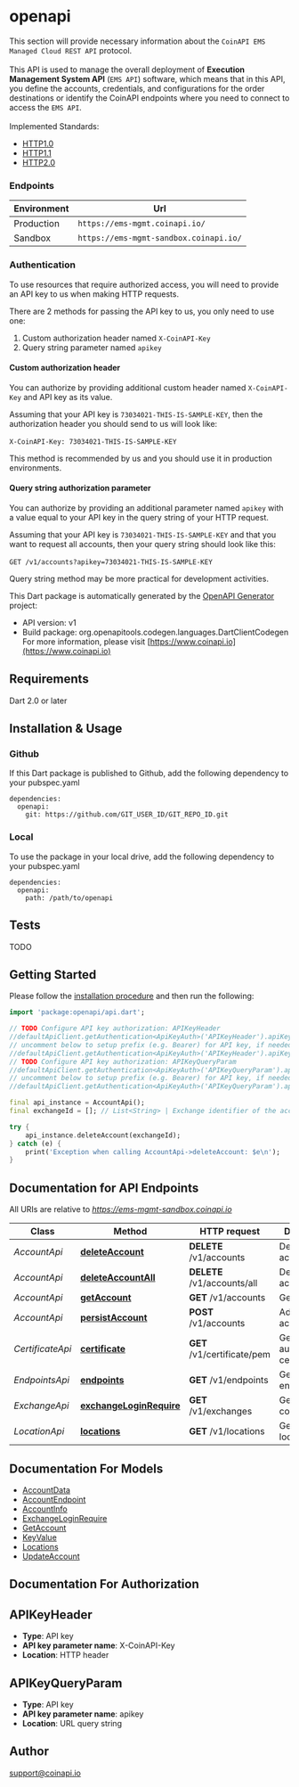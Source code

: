 # openapi
This section will provide necessary information about the `CoinAPI EMS Managed Cloud REST API` protocol. 
<br/><br/>
This API is used to manage the overall deployment of **Execution Management System API** (`EMS API`) software, 
which means that in this API, you define the accounts, credentials, and configurations for the order destinations or identify the CoinAPI endpoints where you need to connect to access the `EMS API`. 
<br/><br/>
Implemented Standards:

 * [HTTP1.0](https://datatracker.ietf.org/doc/html/rfc1945)
 * [HTTP1.1](https://datatracker.ietf.org/doc/html/rfc2616)
 * [HTTP2.0](https://datatracker.ietf.org/doc/html/rfc7540)
 
### Endpoints
<table>
  <thead>
    <tr>
      <th>Environment</th>
      <th>Url</th>
    </tr>
  </thead>
  <tbody>
    <tr>
      <td>Production</td>
      <td><code>https://ems-mgmt.coinapi.io/</code></td>
    </tr>
    <tr>
      <td>Sandbox</td>
      <td><code>https://ems-mgmt-sandbox.coinapi.io/</code></td>
    </tr>
  </tbody>
</table>

### Authentication

To use resources that require authorized access, you will need to provide an API key to us when making HTTP requests.

There are 2 methods for passing the API key to us, you only need to use one:

 1. Custom authorization header named `X-CoinAPI-Key`
 2. Query string parameter named `apikey`

#### Custom authorization header

You can authorize by providing additional custom header named `X-CoinAPI-Key` and API key as its value.

Assuming that your API key is `73034021-THIS-IS-SAMPLE-KEY`, then the authorization header you should send to us will look like:
<br/><br/>
`X-CoinAPI-Key: 73034021-THIS-IS-SAMPLE-KEY`

<aside class=\"success\">This method is recommended by us and you should use it in production environments.</aside>

#### Query string authorization parameter

You can authorize by providing an additional parameter named `apikey` with a value equal to your API key in the query string of your HTTP request.

Assuming that your API key is `73034021-THIS-IS-SAMPLE-KEY` and that you want to request all accounts, then your query string should look like this: 
<br/><br/>
`GET /v1/accounts?apikey=73034021-THIS-IS-SAMPLE-KEY`

<aside class=\"notice\">
Query string method may be more practical for development activities.
</aside>


This Dart package is automatically generated by the [OpenAPI Generator](https://openapi-generator.tech) project:

- API version: v1
- Build package: org.openapitools.codegen.languages.DartClientCodegen
For more information, please visit [https://www.coinapi.io](https://www.coinapi.io)

## Requirements

Dart 2.0 or later

## Installation & Usage

### Github
If this Dart package is published to Github, add the following dependency to your pubspec.yaml
```
dependencies:
  openapi:
    git: https://github.com/GIT_USER_ID/GIT_REPO_ID.git
```

### Local
To use the package in your local drive, add the following dependency to your pubspec.yaml
```
dependencies:
  openapi:
    path: /path/to/openapi
```

## Tests

TODO

## Getting Started

Please follow the [installation procedure](#installation--usage) and then run the following:

```dart
import 'package:openapi/api.dart';

// TODO Configure API key authorization: APIKeyHeader
//defaultApiClient.getAuthentication<ApiKeyAuth>('APIKeyHeader').apiKey = 'YOUR_API_KEY';
// uncomment below to setup prefix (e.g. Bearer) for API key, if needed
//defaultApiClient.getAuthentication<ApiKeyAuth>('APIKeyHeader').apiKeyPrefix = 'Bearer';
// TODO Configure API key authorization: APIKeyQueryParam
//defaultApiClient.getAuthentication<ApiKeyAuth>('APIKeyQueryParam').apiKey = 'YOUR_API_KEY';
// uncomment below to setup prefix (e.g. Bearer) for API key, if needed
//defaultApiClient.getAuthentication<ApiKeyAuth>('APIKeyQueryParam').apiKeyPrefix = 'Bearer';

final api_instance = AccountApi();
final exchangeId = []; // List<String> | Exchange identifier of the account to delete

try {
    api_instance.deleteAccount(exchangeId);
} catch (e) {
    print('Exception when calling AccountApi->deleteAccount: $e\n');
}

```

## Documentation for API Endpoints

All URIs are relative to *https://ems-mgmt-sandbox.coinapi.io*

Class | Method | HTTP request | Description
------------ | ------------- | ------------- | -------------
*AccountApi* | [**deleteAccount**](doc//AccountApi.md#deleteaccount) | **DELETE** /v1/accounts | Delete account
*AccountApi* | [**deleteAccountAll**](doc//AccountApi.md#deleteaccountall) | **DELETE** /v1/accounts/all | Delete all accounts
*AccountApi* | [**getAccount**](doc//AccountApi.md#getaccount) | **GET** /v1/accounts | Get accounts
*AccountApi* | [**persistAccount**](doc//AccountApi.md#persistaccount) | **POST** /v1/accounts | Add or update account
*CertificateApi* | [**certificate**](doc//CertificateApi.md#certificate) | **GET** /v1/certificate/pem | Get authentication certificate
*EndpointsApi* | [**endpoints**](doc//EndpointsApi.md#endpoints) | **GET** /v1/endpoints | Get API endpoints
*ExchangeApi* | [**exchangeLoginRequire**](doc//ExchangeApi.md#exchangeloginrequire) | **GET** /v1/exchanges | Get exchange configuration
*LocationApi* | [**locations**](doc//LocationApi.md#locations) | **GET** /v1/locations | Get site locations


## Documentation For Models

 - [AccountData](doc//AccountData.md)
 - [AccountEndpoint](doc//AccountEndpoint.md)
 - [AccountInfo](doc//AccountInfo.md)
 - [ExchangeLoginRequire](doc//ExchangeLoginRequire.md)
 - [GetAccount](doc//GetAccount.md)
 - [KeyValue](doc//KeyValue.md)
 - [Locations](doc//Locations.md)
 - [UpdateAccount](doc//UpdateAccount.md)


## Documentation For Authorization


## APIKeyHeader

- **Type**: API key
- **API key parameter name**: X-CoinAPI-Key
- **Location**: HTTP header

## APIKeyQueryParam

- **Type**: API key
- **API key parameter name**: apikey
- **Location**: URL query string


## Author

support@coinapi.io

